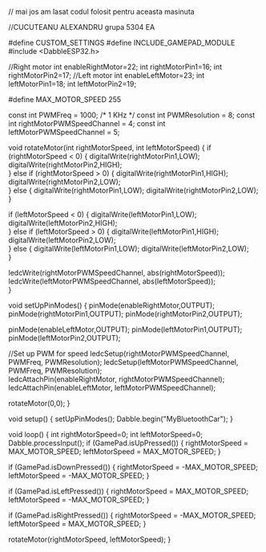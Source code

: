 
// mai jos am lasat codul folosit pentru aceasta masinuta 

//CUCUTEANU ALEXANDRU grupa 5304 EA



#define CUSTOM_SETTINGS
#define INCLUDE_GAMEPAD_MODULE
#include <DabbleESP32.h>

//Right motor
int enableRightMotor=22; 
int rightMotorPin1=16;
int rightMotorPin2=17;
//Left motor
int enableLeftMotor=23;
int leftMotorPin1=18;
int leftMotorPin2=19;

#define MAX_MOTOR_SPEED 255

const int PWMFreq = 1000; /* 1 KHz */
const int PWMResolution = 8;
const int rightMotorPWMSpeedChannel = 4;
const int leftMotorPWMSpeedChannel = 5;

void rotateMotor(int rightMotorSpeed, int leftMotorSpeed)
{
  if (rightMotorSpeed < 0)
  {
    digitalWrite(rightMotorPin1,LOW);
    digitalWrite(rightMotorPin2,HIGH);    
  }
  else if (rightMotorSpeed > 0)
  {
    digitalWrite(rightMotorPin1,HIGH);
    digitalWrite(rightMotorPin2,LOW);      
  }
  else
  {
    digitalWrite(rightMotorPin1,LOW);
    digitalWrite(rightMotorPin2,LOW);      
  }
  
  if (leftMotorSpeed < 0)
  {
    digitalWrite(leftMotorPin1,LOW);
    digitalWrite(leftMotorPin2,HIGH);    
  }
  else if (leftMotorSpeed > 0)
  {
    digitalWrite(leftMotorPin1,HIGH);
    digitalWrite(leftMotorPin2,LOW);      
  }
  else
  {
    digitalWrite(leftMotorPin1,LOW);
    digitalWrite(leftMotorPin2,LOW);      
  }
  
  ledcWrite(rightMotorPWMSpeedChannel, abs(rightMotorSpeed));
  ledcWrite(leftMotorPWMSpeedChannel, abs(leftMotorSpeed));  
}

void setUpPinModes()
{
  pinMode(enableRightMotor,OUTPUT);
  pinMode(rightMotorPin1,OUTPUT);
  pinMode(rightMotorPin2,OUTPUT);
  
  pinMode(enableLeftMotor,OUTPUT);
  pinMode(leftMotorPin1,OUTPUT);
  pinMode(leftMotorPin2,OUTPUT);

  //Set up PWM for speed
  ledcSetup(rightMotorPWMSpeedChannel, PWMFreq, PWMResolution);
  ledcSetup(leftMotorPWMSpeedChannel, PWMFreq, PWMResolution);  
  ledcAttachPin(enableRightMotor, rightMotorPWMSpeedChannel);
  ledcAttachPin(enableLeftMotor, leftMotorPWMSpeedChannel); 

  rotateMotor(0,0); 
}

void setup()
{
  setUpPinModes();
  Dabble.begin("MyBluetoothCar"); 
}

void loop()
{
  int rightMotorSpeed=0;
  int leftMotorSpeed=0;
  Dabble.processInput();
  if (GamePad.isUpPressed())
  {
    rightMotorSpeed = MAX_MOTOR_SPEED;
    leftMotorSpeed = MAX_MOTOR_SPEED;
  }

  if (GamePad.isDownPressed())
  {
    rightMotorSpeed = -MAX_MOTOR_SPEED;
    leftMotorSpeed = -MAX_MOTOR_SPEED;
  }

  if (GamePad.isLeftPressed())
  {
    rightMotorSpeed = MAX_MOTOR_SPEED;
    leftMotorSpeed = -MAX_MOTOR_SPEED;
  }

  if (GamePad.isRightPressed())
  {
    rightMotorSpeed = -MAX_MOTOR_SPEED;
    leftMotorSpeed = MAX_MOTOR_SPEED;
  }

  rotateMotor(rightMotorSpeed, leftMotorSpeed);
}

